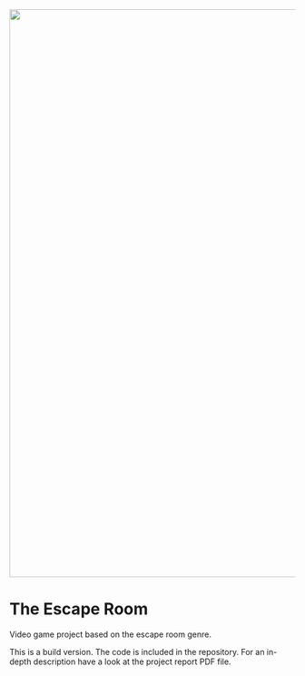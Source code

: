 <img src="https://i.imgur.com/ipSvAyJ.jpg" width="1000">

# The Escape Room
Video game project based on the escape room genre.

This is a build version. The code is included in the repository. For an in-depth description have a look at the project report PDF file.

